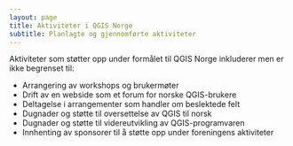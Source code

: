 ```yaml
---
layout: page
title: Aktiviteter i QGIS Norge
subtitle: Planlagte og gjennomførte aktiviteter
---
```


Aktiviteter som støtter opp under formålet til QGIS Norge inkluderer men er ikke begrenset til:
  - Arrangering av workshops og brukermøter
  - Drift av en webside som et forum for norske QGIS-brukere
  - Deltagelse i arrangementer som handler om beslektede felt
  - Dugnader og støtte til oversettelse av QGIS til norsk
  - Dugnader og støtte til videreutvikling av QGIS-programvaren
  - Innhenting av sponsorer til å støtte opp under foreningens aktiviteter
